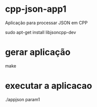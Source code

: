 # cpp-json-app1
Aplicação para processar JSON em CPP

sudo apt-get install libjsoncpp-dev

# gerar aplicação
make 

# executar a aplicacao

./appjson param1

